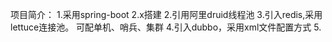 项目简介：
1.采用spring-boot 2.x搭建
2.引用阿里druid线程池
3.引入redis,采用lettuce连接池。 可配单机、哨兵、集群
4.引入dubbo，采用xml文件配置方式
5.